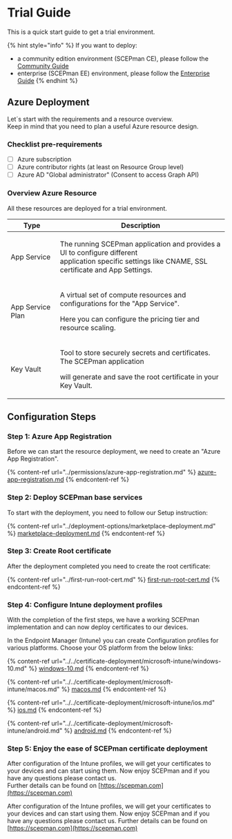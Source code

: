 # Trial Guide

This is a quick start guide to get a trial environment.

{% hint style="info" %}
If you want to deploy:

* a community edition environment (SCEPman CE), please follow the [Community Guide](community-guide.md)
* enterprise (SCEPman EE) environment, please follow the [Enterprise Guide](enterprise-guide.md)
{% endhint %}

## Azure Deployment

Let´s start with the requirements and a resource overview.\
Keep in mind that you need to plan a useful Azure resource design.

### Checklist pre-requirements

* [ ] Azure subscription
* [ ] Azure contributor rights (at least on Resource Group level)
* [ ] Azure AD "Global administrator" (Consent to access Graph API)

### Overview Azure Resource

All these resources are deployed for a trial environment.

| Type             | Description                                                                                                                                                    |
| ---------------- | -------------------------------------------------------------------------------------------------------------------------------------------------------------- |
| App Service      | <p>The running SCEPman application and provides a UI to configure different<br>application specific settings like CNAME, SSL certificate and App Settings.</p> |
| App Service Plan | <p>A virtual set of compute resources and configurations for the "App Service".</p><p>Here you can configure the pricing tier and resource scaling.</p>        |
| Key Vault        | <p>Tool to store securely secrets and certificates. The SCEPman application</p><p>will generate and save the root certificate in your Key Vault.</p>           |

## Configuration Steps

### Step 1: Azure App Registration

Before we can start the resource deployment, we need to create an "Azure App Registration".

{% content-ref url="../permissions/azure-app-registration.md" %}
[azure-app-registration.md](../permissions/azure-app-registration.md)
{% endcontent-ref %}

### Step 2: Deploy SCEPman base services

To start with the deployment, you need to follow our Setup instruction:

{% content-ref url="../deployment-options/marketplace-deployment.md" %}
[marketplace-deployment.md](../deployment-options/marketplace-deployment.md)
{% endcontent-ref %}

### Step 3: Create Root certificate

After the deployment completed you need to create the root certificate:

{% content-ref url="../first-run-root-cert.md" %}
[first-run-root-cert.md](../first-run-root-cert.md)
{% endcontent-ref %}

### Step 4: Configure Intune deployment profiles

With the completion of the first steps, we have a working SCEPman implementation and can now deploy certificates to our devices.

In the Endpoint Manager (Intune) you can create Configuration profiles for various platforms. Choose your OS platform from the below links:

{% content-ref url="../../certificate-deployment/microsoft-intune/windows-10.md" %}
[windows-10.md](../../certificate-deployment/microsoft-intune/windows-10.md)
{% endcontent-ref %}

{% content-ref url="../../certificate-deployment/microsoft-intune/macos.md" %}
[macos.md](../../certificate-deployment/microsoft-intune/macos.md)
{% endcontent-ref %}

{% content-ref url="../../certificate-deployment/microsoft-intune/ios.md" %}
[ios.md](../../certificate-deployment/microsoft-intune/ios.md)
{% endcontent-ref %}

{% content-ref url="../../certificate-deployment/microsoft-intune/android.md" %}
[android.md](../../certificate-deployment/microsoft-intune/android.md)
{% endcontent-ref %}

### Step 5: Enjoy the ease of SCEPman certificate deployment

After configuration of the Intune profiles, we will get your certificates to your devices and can start using them. Now enjoy SCEPman and if you have any questions please contact us. \
Further details can be found on [https://scepman.com](https://scepman.com)

After configuration of the Intune profiles, we will get your certificates to your devices and can start using them. Now enjoy SCEPman and if you have any questions please contact us. Further details can be found on [https://scepman.com](https://scepman.com)
